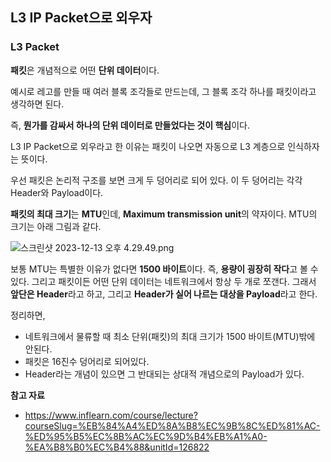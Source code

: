 ## L3 IP Packet으로 외우자

### L3 Packet

**패킷**은 개념적으로 어떤 **단위 데이터**이다.

예시로 레고를 만들 때 여러 블록 조각들로 만드는데, 그 블록 조각 하나를 패킷이라고 생각하면 된다.

즉, **뭔가를 감싸서 하나의 단위 데이터로 만들었다는 것이 핵심**이다.

L3 IP Packet으로 외우라고 한 이유는 패킷이 나오면 자동으로 L3 계층으로 인식하자는 뜻이다.

우선 패킷은 논리적 구조를 보면 크게 두 덩어리로 되어 있다. 이 두 덩어리는 각각 Header와 Payload이다.

**패킷의 최대 크기**는 **MTU**인데, **Maximum transmission unit**의 약자이다. MTU의 크기는 아래 그림과 같다.

![스크린샷 2023-12-13 오후 4.29.49.png](https://github.com/Heo-y-y/development-blog/assets/112863029/88acd210-15eb-4400-a631-62036c47a16b)

보통 MTU는 특별한 이유가 없다면 **1500 바이트**이다. 즉, **용량이 굉장히 작다**고 볼 수 있다. 그리고 패킷이든 어떤 단위 데이터는 네트워크에서 항상 두 개로 쪼갠다. 그래서 **앞단은 Header**라고 하고, 그리고 **Header가 실어 나르는 대상을 Payload**라고 한다.

정리하면, 

- 네트워크에서 물류할 때 최소 단위(패킷)의 최대 크기가 1500 바이트(MTU)밖에 안된다.
- 패킷은 16진수 덩어리로 되어있다.
- Header라는 개념이 있으면 그 반대되는 상대적 개념으로의 Payload가 있다.

**참고 자료**
- <https://www.inflearn.com/course/lecture?courseSlug=%EB%84%A4%ED%8A%B8%EC%9B%8C%ED%81%AC-%ED%95%B5%EC%8B%AC%EC%9D%B4%EB%A1%A0-%EA%B8%B0%EC%B4%88&unitId=126822>
